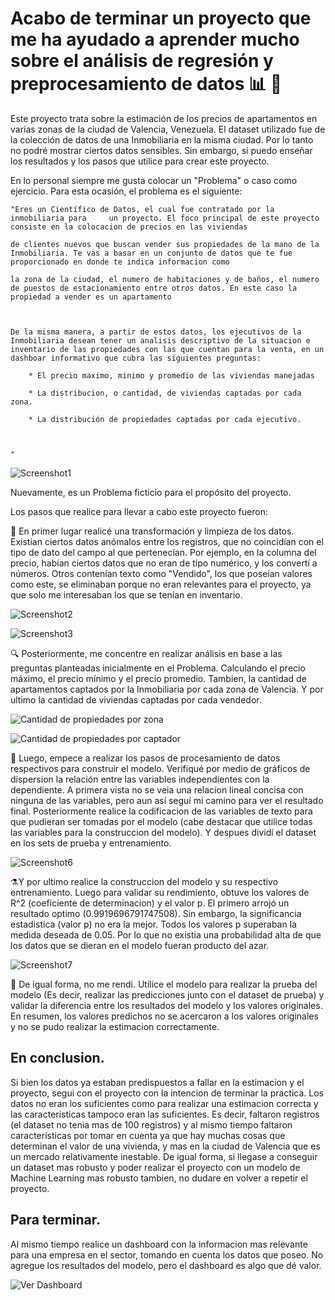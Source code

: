 # Acabo de terminar un proyecto que me ha ayudado a aprender mucho sobre el análisis de regresión y preprocesamiento de datos 📊 👏 

Este proyecto trata sobre la estimación de los precios de apartamentos en varias zonas de la ciudad de Valencia, Venezuela. El dataset utilizado fue de la colección de datos de una Inmobiliaria en la misma ciudad. Por lo tanto no podré mostrar ciertos datos sensibles. Sin embargo, si puedo enseñar los resultados y los pasos que utilice para crear este proyecto.

En lo personal siempre me gusta colocar un "Problema" o caso como ejercicio. Para esta ocasión, el problema es el siguiente:

    "Eres un Científico de Datos, el cual fue contratado por la inmobiliaria para     un proyecto. El foco principal de este proyecto consiste en la colocacion de precios en las viviendas

    de clientes nuevos que buscan vender sus propiedades de la mano de la Inmobiliaria. Te vas a basar en un conjunto de datos que te fue proporcionado en donde te indica informacion como

    la zona de la ciudad, el numero de habitaciones y de baños, el numero de puestos de estacionamiento entre otros datos. En este caso la propiedad a vender es un apartamento



    De la misma manera, a partir de estos datos, los ejecutivos de la Inmobiliaria desean tener un analisis descriptivo de la situacion e inventario de las propiedades con las que cuentan para la venta, en un dashboar informativo que cubra las siguientes preguntas:

        * El precio maximo, minimo y promedio de las viviendas manejadas

        * La distribucion, o cantidad, de viviendas captadas por cada zona.

        * La distribución de propiedades captadas por cada ejecutivo.

  

    "
![Screenshot1](https://github.com/ENYEL00/Proyecto-Inmobiliaria/blob/main/Proyecto%20Inmobiliaria/Screenshot1.png)

    

Nuevamente, es un Problema ficticio para el propósito del proyecto.

Los pasos que realice para llevar a cabo este proyecto fueron:



🧹 En primer lugar realicé una transformación y limpieza de los datos. Existían ciertos datos anómalos entre los registros, que no coincidían con el tipo de dato del campo al que pertenecían. Por ejemplo, en la columna del precio, habían ciertos datos que no eran de tipo numérico, y los convertí a números. Otros contenían texto como "Vendido", los que poseían valores como este, se eliminaban porque no eran relevantes para el proyecto, ya que solo me interesaban los que se tenían en inventario.

![Screenshot2](https://github.com/ENYEL00/Proyecto-Inmobiliaria/blob/main/Proyecto%20Inmobiliaria/screenshot2.png)


![Screenshot3](https://github.com/ENYEL00/Proyecto-Inmobiliaria/blob/main/Proyecto%20Inmobiliaria/screenshot3.png)



🔍 Posteriormente, me concentre en realizar análisis en base a las preguntas planteadas inicialmente en el Problema. Calculando el precio máximo, el precio mínimo y el precio promedio. Tambien, la cantidad de apartamentos captados por la Inmobiliaria por cada zona de Valencia. Y por ultimo la cantidad de viviendas captadas por cada vendedor.

![Cantidad de propiedades por zona](https://github.com/ENYEL00/Proyecto-Inmobiliaria/blob/main/Proyecto%20Inmobiliaria/Cantidad%20propiedades%20por%20zona.png)


![Cantidad de propiedades por captador](https://github.com/ENYEL00/Proyecto-Inmobiliaria/blob/main/Proyecto%20Inmobiliaria/Cantidad%20de%20propiedades%20por%20vendedor.png)


🔬 Luego, empece a realizar los pasos de procesamiento de datos respectivos para construir el modelo. Verifiqué por medio de gráficos de dispersion la relación entre las variables independientes con la dependiente. A primera vista no se veia una relacion lineal concisa con ninguna de las variables, pero aun así seguí mi camino para ver el resultado final. Posteriormente realice la codificacion de las variables de texto para que pudieran ser tomadas por el modelo (cabe destacar que utilice todas las variables para la construccion del modelo). Y despues dividí el dataset en los sets de prueba y entrenamiento.

![Screenshot6](https://github.com/ENYEL00/Proyecto-Inmobiliaria/blob/main/Proyecto%20Inmobiliaria/Screenshot6.png)



⚗️Y por ultimo realice la construccion del modelo y su respectivo entrenamiento. Luego para validar su rendimiento, obtuve los valores de R^2 (coeficiente de determinacion) y el valor p. El primero arrojó un resultado optimo (0.9919696791747508). Sin embargo, la significancia estadistica (valor p) no era la mejor. Todos los valores p superaban la medida deseada de 0.05. Por lo que no existia una probabilidad alta de que los datos que se dieran en el modelo fueran producto del azar.

![Screenshot7](https://github.com/ENYEL00/Proyecto-Inmobiliaria/blob/main/Proyecto%20Inmobiliaria/Screenshot7.png)


📝 De igual forma, no me rendi. Utilice el modelo para realizar la prueba del modelo (Es decir, realizar las predicciones junto con el dataset de prueba) y validar la diferencia entre los resultados del modelo y los valores originales. En resumen, los valores predichos no se acercaron a los valores originales y no se pudo realizar la estimacion correctamente.


## En conclusion.

Si bien los datos ya estaban predispuestos a fallar en la estimacion y el proyecto, segui con el proyecto con la intencion de terminar la practica. Los datos no eran los suficientes como para realizar una estimacion correcta y las caracteristicas tampoco eran las suficientes. Es decir, faltaron registros (el dataset no tenia mas de 100 registros) y al mismo tiempo faltaron caracteristicas por tomar en cuenta ya que hay muchas cosas que determinan el valor de una vivienda, y mas en la ciudad de Valencia que es un mercado relativamente inestable. De igual forma, si llegase a conseguir un dataset mas robusto y poder realizar el proyecto con un modelo de Machine Learning mas robusto tambien, no dudare en volver a repetir el proyecto.


## Para terminar.

Al mismo tiempo realice un dashboard con la informacion mas relevante para una empresa en el sector, tomando en cuenta los datos que poseo. No agregue los resultados del modelo, pero el dashboard es algo que dé valor.

![Ver Dashboard]([https://app.powerbi.com/view?r=eyJrIjoiMTY2MGI4MjctZjFhNy00MmQ5LTgxZjUtMGJjYWM0NTgzMWY0IiwidCI6ImNkZWMyMTM0LTAzNjMtNGZkNC04MTU2LTYwMDMwMThmZjQ1MSIsImMiOjR9&pageName=b2429c7251b581496d58](https://app.powerbi.com/view?r=eyJrIjoiMWEyMzFlNGUtZGZlOC00ZWJmLWI3ZWYtYzIyZjgyY2VhNDRkIiwidCI6ImNkZWMyMTM0LTAzNjMtNGZkNC04MTU2LTYwMDMwMThmZjQ1MSIsImMiOjR9))
